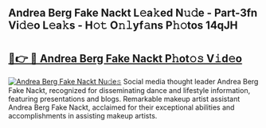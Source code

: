 ## Andrea Berg Fake Nackt L𝚎a𝚔ed N𝚞𝚍e - Part-3fn Vi𝚍𝚎o L𝚎a𝚔s - H𝚘𝚝 O𝚗𝚕yf𝚊ns P𝚑𝚘tos 14qJH

# <h2><a href="http://kf76ew.oniu.top/?m=Andrea+Berg+Fake+Nackt">🔗👉 🔴 Andrea Berg Fake Nackt P𝚑ot𝚘𝚜 V𝚒d𝚎o</a></h2>

[![Andrea Berg Fake Nackt Nu𝚍e𝚜](https://i.imgur.com/0qMVB7G.gif)](http://kf76ew.oniu.top/?m=Andrea+Berg+Fake+Nackt)
Social media thought leader Andrea Berg Fake Nackt, recognized for disseminating dance and lifestyle information, featuring presentations and blogs. Remarkable makeup artist assistant Andrea Berg Fake Nackt, acclaimed for their exceptional abilities and accomplishments in assisting makeup artists.  
